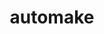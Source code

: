 ---
title: "automake"
layout: cache
categories: [package, develop]
meta: {"compilers": ["apple-clang@16.0.0", "cce@18.0.0", "gcc@10.2.1", "gcc@10.3.0", "gcc@10.5.0", "gcc@11.1.0", "gcc@11.4.0", "gcc@12.3.0", "gcc@12.4.0", "gcc@13.2.0", "gcc@13.3.0", "gcc@7.3.1", "gcc@7.5.0", "gcc@9.4.0", "intel-oneapi-compilers@2024.1.0", "intel-oneapi-compilers@2025.1.0"], "num_specs": 117, "num_specs_by_stack": {"aws-isc": 1, "aws-isc-aarch64": 1, "aws-pcluster-icelake": 7, "aws-pcluster-neoverse_v1": 3, "aws-pcluster-x86_64_v4": 9, "build_systems": 3, "data-vis-sdk": 3, "developer-tools": 2, "developer-tools-aarch64-linux-gnu": 3, "developer-tools-darwin": 3, "developer-tools-manylinux2014": 1, "developer-tools-x86_64_v3-linux-gnu": 3, "e4s": 9, "e4s-cray-rhel": 4, "e4s-cray-sles": 2, "e4s-neoverse-v2": 6, "e4s-neoverse_v1": 4, "e4s-oneapi": 8, "e4s-power": 2, "e4s-rocm-external": 6, "gpu-tests": 7, "hep": 3, "ml-darwin-aarch64-mps": 3, "ml-linux-aarch64-cpu": 3, "ml-linux-aarch64-cuda": 3, "ml-linux-x86_64-cpu": 3, "ml-linux-x86_64-cuda": 3, "ml-linux-x86_64-rocm": 3, "radiuss": 9, "radiuss-aws": 6, "radiuss-aws-aarch64": 15, "root": 117, "tutorial": 6}, "oss": ["amzn2", "centos7", "rhel8", "sequoia", "sle_hpc15", "ubuntu18.04", "ubuntu20.04", "ubuntu22.04", "ubuntu24.04"], "platforms": ["darwin", "linux"], "stacks": ["aws-isc", "aws-isc-aarch64", "aws-pcluster-icelake", "aws-pcluster-neoverse_v1", "aws-pcluster-x86_64_v4", "build_systems", "data-vis-sdk", "developer-tools", "developer-tools-aarch64-linux-gnu", "developer-tools-darwin", "developer-tools-manylinux2014", "developer-tools-x86_64_v3-linux-gnu", "e4s", "e4s-cray-rhel", "e4s-cray-sles", "e4s-neoverse-v2", "e4s-neoverse_v1", "e4s-oneapi", "e4s-power", "e4s-rocm-external", "gpu-tests", "hep", "ml-darwin-aarch64-mps", "ml-linux-aarch64-cpu", "ml-linux-aarch64-cuda", "ml-linux-x86_64-cpu", "ml-linux-x86_64-cuda", "ml-linux-x86_64-rocm", "radiuss", "radiuss-aws", "radiuss-aws-aarch64", "root", "tutorial"], "targets": ["aarch64", "neoverse_v1", "neoverse_v2", "ppc64le", "skylake_avx512", "x86_64_v3", "x86_64_v4"], "versions": ["1.15.1", "1.16.5"]}
spec_details: [{"compiler": "gcc@7.3.1", "hash": "2frgpr3rk6vl2gk57flhcbngycmpvali", "os": "amzn2", "platform": "linux", "size": "-", "stacks": ["radiuss-aws-aarch64", "root"], "target": "aarch64", "variants": ["build_system=autotools"], "versions": ["1.16.5"]}, {"compiler": "gcc@7.3.1", "hash": "2lmvhrvnnvkemz6fdytqhdoxe5vzpimz", "os": "amzn2", "platform": "linux", "size": "-", "stacks": ["aws-isc", "root"], "target": "x86_64_v3", "variants": ["build_system=autotools"], "versions": ["1.16.5"]}, {"compiler": "gcc@7.3.1", "hash": "2quhudgbxt2tr3ngoynbj4cyhw2rknu6", "os": "amzn2", "platform": "linux", "size": "-", "stacks": ["radiuss-aws-aarch64", "root"], "target": "aarch64", "variants": ["build_system=autotools"], "versions": ["1.16.5"]}, {"compiler": "cce@18.0.0", "hash": "36kxgclj6zykvie6udxfokq2idfc6zuh", "os": "rhel8", "platform": "linux", "size": "-", "stacks": ["e4s-cray-rhel", "root"], "target": "x86_64_v3", "variants": ["build_system=autotools"], "versions": ["1.16.5"]}, {"compiler": "gcc@10.5.0", "hash": "3badciuxaf3t2rnhde3y4xooehcxqzyi", "os": "centos7", "platform": "linux", "size": "-", "stacks": ["developer-tools-x86_64_v3-linux-gnu", "root"], "target": "x86_64_v3", "variants": ["build_system=autotools"], "versions": ["1.16.5"]}, {"compiler": "gcc@7.3.1", "hash": "3jmsrqfjypc75ctga4n2iqx2zfsxvub4", "os": "amzn2", "platform": "linux", "size": "-", "stacks": ["aws-pcluster-icelake", "root"], "target": "x86_64_v3", "variants": ["build_system=autotools"], "versions": ["1.16.5"]}, {"compiler": "gcc@7.5.0", "hash": "3q4tfhfxqokieqj6g67yjytedvczwzkm", "os": "ubuntu18.04", "platform": "linux", "size": "-", "stacks": ["radiuss", "root"], "target": "x86_64_v3", "variants": ["build_system=autotools"], "versions": ["1.15.1"]}, {"compiler": "gcc@13.2.0", "hash": "3vwv2o5meog6dlomimhkhoeuzwk5dvz5", "os": "ubuntu24.04", "platform": "linux", "size": "-", "stacks": ["ml-linux-aarch64-cpu", "ml-linux-aarch64-cuda", "root"], "target": "aarch64", "variants": ["build_system=autotools"], "versions": ["1.16.5"]}, {"compiler": "gcc@11.4.0", "hash": "3w2dyxejwhvog2mkdfkso4hggk7knesf", "os": "ubuntu22.04", "platform": "linux", "size": "-", "stacks": ["e4s-neoverse-v2", "root"], "target": "neoverse_v2", "variants": ["build_system=autotools"], "versions": ["1.16.5"]}, {"compiler": "gcc@13.3.0", "hash": "3z6odypuv23dnqjefrgaghgxh7mdd7uz", "os": "rhel8", "platform": "linux", "size": "-", "stacks": ["developer-tools-aarch64-linux-gnu", "root"], "target": "aarch64", "variants": ["build_system=autotools"], "versions": ["1.16.5"]}, {"compiler": "intel-oneapi-compilers@2025.1.0", "hash": "4nv6pzmx7s3zxsumdsyrjlfjlfj5fpeb", "os": "ubuntu22.04", "platform": "linux", "size": "-", "stacks": ["e4s-oneapi", "root"], "target": "x86_64_v3", "variants": ["build_system=autotools"], "versions": ["1.16.5"]}, {"compiler": "gcc@7.5.0", "hash": "4verwq5uwcat5bb6fmj22hropulceon6", "os": "ubuntu18.04", "platform": "linux", "size": "-", "stacks": ["build_systems", "radiuss", "root"], "target": "x86_64_v3", "variants": ["build_system=autotools"], "versions": ["1.16.5"]}, {"compiler": "gcc@11.4.0", "hash": "4ybwbm3gksuhmu246nmf3vfghumc6asu", "os": "ubuntu22.04", "platform": "linux", "size": "-", "stacks": ["e4s", "e4s-rocm-external", "root"], "target": "x86_64_v3", "variants": ["build_system=autotools"], "versions": ["1.16.5"]}, {"compiler": "gcc@7.5.0", "hash": "4yegcobwd22yu27s5of4ap7d5ugxgpkq", "os": "ubuntu18.04", "platform": "linux", "size": "-", "stacks": ["developer-tools", "root"], "target": "x86_64_v3", "variants": ["build_system=autotools"], "versions": ["1.16.5"]}, {"compiler": "gcc@13.2.0", "hash": "536uw5ymb6mexqfmypzxsq3nmajbcszx", "os": "ubuntu24.04", "platform": "linux", "size": "-", "stacks": ["ml-linux-x86_64-cpu", "ml-linux-x86_64-cuda", "ml-linux-x86_64-rocm", "root"], "target": "x86_64_v3", "variants": ["build_system=autotools"], "versions": ["1.16.5"]}, {"compiler": "gcc@10.3.0", "hash": "5blgk4azgdphvy74za5zmhkfsynwsdom", "os": "sle_hpc15", "platform": "linux", "size": "-", "stacks": ["e4s-cray-sles", "root"], "target": "x86_64_v4", "variants": ["build_system=autotools"], "versions": ["1.16.5"]}, {"compiler": "gcc@11.1.0", "hash": "5ss3qgk5ijop4z2elyff5kf2pk6gmem4", "os": "ubuntu20.04", "platform": "linux", "size": "-", "stacks": ["data-vis-sdk", "root"], "target": "x86_64_v3", "variants": ["build_system=autotools"], "versions": ["1.16.5"]}, {"compiler": "gcc@12.4.0", "hash": "5wjcqozzsuhpwtwdcds4v5scq3v7mbzw", "os": "amzn2", "platform": "linux", "size": "-", "stacks": ["aws-pcluster-neoverse_v1", "root"], "target": "neoverse_v1", "variants": ["build_system=autotools"], "versions": ["1.16.5"]}, {"compiler": "gcc@11.4.0", "hash": "64o3o6pnbgqgmbkq4oxdqsga52c747h4", "os": "ubuntu22.04", "platform": "linux", "size": "-", "stacks": ["e4s-neoverse-v2", "root"], "target": "neoverse_v2", "variants": ["build_system=autotools"], "versions": ["1.16.5"]}, {"compiler": "gcc@7.3.1", "hash": "6qx4gr3iank3jkwzusqblwxewfkdunqq", "os": "amzn2", "platform": "linux", "size": "-", "stacks": ["radiuss-aws", "root"], "target": "x86_64_v3", "variants": ["build_system=autotools"], "versions": ["1.16.5"]}, {"compiler": "gcc@7.3.1", "hash": "6r5lad7xzz4g5o65qbdwwmwrsugwh7bi", "os": "amzn2", "platform": "linux", "size": "-", "stacks": ["radiuss-aws", "root"], "target": "x86_64_v3", "variants": ["build_system=autotools"], "versions": ["1.16.5"]}, {"compiler": "gcc@11.1.0", "hash": "7262ofl3i3mfvebdmjzsgaymyln35ct3", "os": "ubuntu20.04", "platform": "linux", "size": "-", "stacks": ["gpu-tests", "root"], "target": "x86_64_v3", "variants": ["build_system=autotools"], "versions": ["1.16.5"]}, {"compiler": "gcc@11.4.0", "hash": "7gtxrxe2rtr4ias5htmystlrvv2m7y2w", "os": "ubuntu22.04", "platform": "linux", "size": "-", "stacks": ["e4s-neoverse-v2", "root"], "target": "neoverse_v2", "variants": ["build_system=autotools"], "versions": ["1.16.5"]}, {"compiler": "gcc@12.4.0", "hash": "7ojmtq4jnkmusd72jbp6xpzgpzpyqrm5", "os": "amzn2", "platform": "linux", "size": "-", "stacks": ["aws-pcluster-neoverse_v1", "root"], "target": "neoverse_v1", "variants": ["build_system=autotools"], "versions": ["1.16.5"]}, {"compiler": "intel-oneapi-compilers@2025.1.0", "hash": "acftk5rpzgwsl5we3tq6rsqhiyj5oi5i", "os": "ubuntu22.04", "platform": "linux", "size": "-", "stacks": ["e4s-oneapi", "root"], "target": "x86_64_v3", "variants": ["build_system=autotools"], "versions": ["1.16.5"]}, {"compiler": "gcc@11.1.0", "hash": "aesfm3n7msywrpg3hj4mnfhywiz4disb", "os": "ubuntu20.04", "platform": "linux", "size": "-", "stacks": ["gpu-tests", "root"], "target": "x86_64_v3", "variants": ["build_system=autotools"], "versions": ["1.16.5"]}, {"compiler": "intel-oneapi-compilers@2025.1.0", "hash": "afa5ablgqbwttxucl6iojt5daqhubdmo", "os": "ubuntu22.04", "platform": "linux", "size": "-", "stacks": ["e4s-oneapi", "root"], "target": "x86_64_v3", "variants": ["build_system=autotools"], "versions": ["1.16.5"]}, {"compiler": "gcc@11.4.0", "hash": "ah6qya4lzw5hojujwkmw23gnkudxqaqx", "os": "ubuntu22.04", "platform": "linux", "size": "-", "stacks": ["e4s", "root"], "target": "x86_64_v3", "variants": ["build_system=autotools"], "versions": ["1.16.5"]}, {"compiler": "gcc@7.5.0", "hash": "ai4mxen2dk2canli2j3to434b2bbrj5j", "os": "ubuntu18.04", "platform": "linux", "size": "-", "stacks": ["radiuss", "root"], "target": "x86_64_v3", "variants": ["build_system=autotools"], "versions": ["1.15.1"]}, {"compiler": "gcc@7.3.1", "hash": "akup6x7zohjjuwhqaqi24ossc4a2ykp2", "os": "amzn2", "platform": "linux", "size": "-", "stacks": ["aws-isc-aarch64", "root"], "target": "aarch64", "variants": ["build_system=autotools"], "versions": ["1.16.5"]}, {"compiler": "gcc@11.1.0", "hash": "axhbbm7vo64iirppd3hdxdo3yl6636ko", "os": "ubuntu20.04", "platform": "linux", "size": "-", "stacks": ["gpu-tests", "root"], "target": "x86_64_v3", "variants": ["build_system=autotools"], "versions": ["1.16.5"]}, {"compiler": "gcc@12.3.0", "hash": "b6eilozae2eqai6z2viczlvwpmas2buc", "os": "ubuntu22.04", "platform": "linux", "size": "-", "stacks": ["root", "tutorial"], "target": "x86_64_v3", "variants": ["build_system=autotools"], "versions": ["1.16.5"]}, {"compiler": "intel-oneapi-compilers@2024.1.0", "hash": "bgr2ntb6gk4bvsvypr7kzvjolvlc753v", "os": "amzn2", "platform": "linux", "size": "-", "stacks": ["aws-pcluster-x86_64_v4", "root"], "target": "x86_64_v3", "variants": ["build_system=autotools"], "versions": ["1.16.5"]}, {"compiler": "gcc@7.5.0", "hash": "bjbt6o4mp7l4nvvgq4d3xsx7562c7r74", "os": "ubuntu18.04", "platform": "linux", "size": "-", "stacks": ["radiuss", "root"], "target": "x86_64_v3", "variants": ["build_system=autotools"], "versions": ["1.15.1"]}, {"compiler": "intel-oneapi-compilers@2024.1.0", "hash": "bmbthmy4l6emmaahi2i2vkw2kzg325rq", "os": "amzn2", "platform": "linux", "size": "-", "stacks": ["aws-pcluster-x86_64_v4", "root"], "target": "x86_64_v3", "variants": ["build_system=autotools"], "versions": ["1.16.5"]}, {"compiler": "intel-oneapi-compilers@2024.1.0", "hash": "bqqawxsb7awunmr6t3flv2t76uukzl6e", "os": "amzn2", "platform": "linux", "size": "-", "stacks": ["aws-pcluster-x86_64_v4", "root"], "target": "x86_64_v3", "variants": ["build_system=autotools"], "versions": ["1.16.5"]}, {"compiler": "gcc@7.5.0", "hash": "bw43jquxdtbb3ri5qgmpxeog3iobf6wa", "os": "ubuntu18.04", "platform": "linux", "size": "-", "stacks": ["radiuss", "root"], "target": "x86_64_v3", "variants": ["build_system=autotools"], "versions": ["1.15.1"]}, {"compiler": "gcc@11.4.0", "hash": "c5c36f7b5qno7z4iimodg3giqtfnoqwh", "os": "ubuntu22.04", "platform": "linux", "size": "-", "stacks": ["e4s-neoverse_v1", "root"], "target": "neoverse_v1", "variants": ["build_system=autotools"], "versions": ["1.16.5"]}, {"compiler": "gcc@7.3.1", "hash": "c5fqruoaiobsajtr2pl2ybw64vbbtdp4", "os": "amzn2", "platform": "linux", "size": "-", "stacks": ["radiuss-aws-aarch64", "root"], "target": "aarch64", "variants": ["build_system=autotools"], "versions": ["1.16.5"]}, {"compiler": "intel-oneapi-compilers@2024.1.0", "hash": "cas52g6lqt2atqjlgwomiwck2ydsevd6", "os": "amzn2", "platform": "linux", "size": "-", "stacks": ["aws-pcluster-x86_64_v4", "root"], "target": "x86_64_v3", "variants": ["build_system=autotools"], "versions": ["1.16.5"]}, {"compiler": "gcc@11.4.0", "hash": "cobzg5hckh3gudqjy7x7uoyndx7l5dxf", "os": "ubuntu22.04", "platform": "linux", "size": "-", "stacks": ["e4s", "e4s-rocm-external", "hep", "root", "tutorial"], "target": "x86_64_v3", "variants": ["build_system=autotools"], "versions": ["1.16.5"]}, {"compiler": "gcc@12.4.0", "hash": "cxdp3oxhye4bpqchszjwotkfrlkyyk7q", "os": "amzn2", "platform": "linux", "size": "-", "stacks": ["aws-pcluster-neoverse_v1", "root"], "target": "neoverse_v1", "variants": ["build_system=autotools"], "versions": ["1.16.5"]}, {"compiler": "gcc@10.5.0", "hash": "dqxkxynx6asnvgipeibie2qk6msk5dfx", "os": "centos7", "platform": "linux", "size": "-", "stacks": ["developer-tools-x86_64_v3-linux-gnu", "root"], "target": "x86_64_v3", "variants": ["build_system=autotools"], "versions": ["1.16.5"]}, {"compiler": "intel-oneapi-compilers@2025.1.0", "hash": "e5qipkigmtjvx55sn4zbocglikgexnbm", "os": "ubuntu22.04", "platform": "linux", "size": "-", "stacks": ["e4s-oneapi", "root"], "target": "x86_64_v3", "variants": ["build_system=autotools"], "versions": ["1.16.5"]}, {"compiler": "gcc@11.1.0", "hash": "e7wkcxbzfcckcaq4d3eyvh4yhy5nbvtd", "os": "ubuntu20.04", "platform": "linux", "size": "-", "stacks": ["data-vis-sdk", "root"], "target": "x86_64_v3", "variants": ["build_system=autotools"], "versions": ["1.16.5"]}, {"compiler": "intel-oneapi-compilers@2024.1.0", "hash": "eb3pmv6iim3rcdmsdgbxy2zux2lpxtvx", "os": "amzn2", "platform": "linux", "size": "-", "stacks": ["aws-pcluster-x86_64_v4", "root"], "target": "x86_64_v3", "variants": ["build_system=autotools"], "versions": ["1.16.5"]}, {"compiler": "intel-oneapi-compilers@2024.1.0", "hash": "eiobmuak2n5kyd5xl5ckudtxluv7dcbz", "os": "amzn2", "platform": "linux", "size": "-", "stacks": ["aws-pcluster-x86_64_v4", "root"], "target": "x86_64_v3", "variants": ["build_system=autotools"], "versions": ["1.16.5"]}, {"compiler": "intel-oneapi-compilers@2025.1.0", "hash": "el3kerenz3tx65kxyg5nkximdqgkdw2i", "os": "ubuntu22.04", "platform": "linux", "size": "-", "stacks": ["e4s-oneapi", "root"], "target": "x86_64_v3", "variants": ["build_system=autotools"], "versions": ["1.16.5"]}, {"compiler": "gcc@7.3.1", "hash": "f7l7c2nsdqpaditkchikr3oagmqvlca4", "os": "amzn2", "platform": "linux", "size": "-", "stacks": ["aws-pcluster-icelake", "root"], "target": "x86_64_v3", "variants": ["build_system=autotools"], "versions": ["1.16.5"]}, {"compiler": "gcc@11.4.0", "hash": "fbucx55ronu5bvuxuqhehbmk7hnfhkud", "os": "ubuntu22.04", "platform": "linux", "size": "-", "stacks": ["e4s", "e4s-rocm-external", "hep", "root", "tutorial"], "target": "x86_64_v3", "variants": ["build_system=autotools"], "versions": ["1.16.5"]}, {"compiler": "cce@18.0.0", "hash": "feamhxx3scnm4qahtamxv4vohje3ve3w", "os": "rhel8", "platform": "linux", "size": "-", "stacks": ["e4s-cray-rhel", "root"], "target": "x86_64_v3", "variants": ["build_system=autotools"], "versions": ["1.16.5"]}, {"compiler": "gcc@11.4.0", "hash": "fgonb3ffybxtdjgqnmkdpskjfergmqvu", "os": "ubuntu22.04", "platform": "linux", "size": "-", "stacks": ["e4s", "e4s-rocm-external", "hep", "root", "tutorial"], "target": "x86_64_v3", "variants": ["build_system=autotools"], "versions": ["1.16.5"]}, {"compiler": "gcc@7.3.1", "hash": "fm76vlle3xbe2xeogz3fzd3g5dvlvajq", "os": "amzn2", "platform": "linux", "size": "-", "stacks": ["radiuss-aws-aarch64", "root"], "target": "aarch64", "variants": ["build_system=autotools"], "versions": ["1.16.5"]}, {"compiler": "gcc@13.3.0", "hash": "g4gy4wyai7dwwv6x6vn4m47qknqp5dbg", "os": "rhel8", "platform": "linux", "size": "-", "stacks": ["developer-tools-aarch64-linux-gnu", "root"], "target": "aarch64", "variants": ["build_system=autotools"], "versions": ["1.16.5"]}, {"compiler": "gcc@7.5.0", "hash": "giemfg2mmetseow3i2gqjxcvg3wdsh6e", "os": "ubuntu18.04", "platform": "linux", "size": "-", "stacks": ["developer-tools", "root"], "target": "x86_64_v3", "variants": ["build_system=autotools"], "versions": ["1.16.5"]}, {"compiler": "gcc@11.4.0", "hash": "gqswk3dnpvyegzfks7qmccbgzz66krw5", "os": "ubuntu22.04", "platform": "linux", "size": "-", "stacks": ["e4s-neoverse-v2", "root"], "target": "neoverse_v2", "variants": ["build_system=autotools"], "versions": ["1.16.5"]}, {"compiler": "gcc@7.5.0", "hash": "huixifwpruijhalfm6qafrzkbdp66cwa", "os": "ubuntu18.04", "platform": "linux", "size": "-", "stacks": ["radiuss", "root"], "target": "x86_64_v3", "variants": ["build_system=autotools"], "versions": ["1.15.1"]}, {"compiler": "gcc@7.5.0", "hash": "jiy5rfwcuiesjdcjn7tqh6cbeswjy653", "os": "ubuntu18.04", "platform": "linux", "size": "-", "stacks": ["build_systems", "radiuss", "root"], "target": "x86_64_v3", "variants": ["build_system=autotools"], "versions": ["1.16.5"]}, {"compiler": "gcc@10.2.1", "hash": "jslj6oveywr2ypmcgptz5zxw7esoxqoh", "os": "centos7", "platform": "linux", "size": "-", "stacks": ["developer-tools-manylinux2014", "root"], "target": "x86_64_v3", "variants": ["build_system=autotools"], "versions": ["1.16.5"]}, {"compiler": "gcc@12.3.0", "hash": "jugfma3uwwoj2peciisr5kkeo64qjv7h", "os": "ubuntu22.04", "platform": "linux", "size": "-", "stacks": ["root", "tutorial"], "target": "x86_64_v3", "variants": ["build_system=autotools"], "versions": ["1.16.5"]}, {"compiler": "gcc@7.3.1", "hash": "kajnjv2znlkzzmisiys6jbt5b53jkn4v", "os": "amzn2", "platform": "linux", "size": "-", "stacks": ["aws-pcluster-icelake", "root"], "target": "x86_64_v3", "variants": ["build_system=autotools"], "versions": ["1.16.5"]}, {"compiler": "gcc@7.3.1", "hash": "kccm2a2at2xovz6cluvhyn77sfxeprpv", "os": "amzn2", "platform": "linux", "size": "-", "stacks": ["radiuss-aws-aarch64", "root"], "target": "aarch64", "variants": ["build_system=autotools"], "versions": ["1.16.5"]}, {"compiler": "gcc@7.3.1", "hash": "l6fsa564aqqexlorawikeh3cro5ckjmj", "os": "amzn2", "platform": "linux", "size": "-", "stacks": ["aws-pcluster-icelake", "root"], "target": "skylake_avx512", "variants": ["build_system=autotools"], "versions": ["1.16.5"]}, {"compiler": "gcc@11.4.0", "hash": "lfn4c5icdhy3jx5gvvmahsq33smhg2sw", "os": "ubuntu22.04", "platform": "linux", "size": "-", "stacks": ["e4s", "root"], "target": "x86_64_v3", "variants": ["build_system=autotools"], "versions": ["1.16.5"]}, {"compiler": "gcc@13.2.0", "hash": "li4e7bohfv4vudhqcg6iwwjm2g4u6dji", "os": "ubuntu24.04", "platform": "linux", "size": "-", "stacks": ["ml-linux-x86_64-cpu", "ml-linux-x86_64-cuda", "ml-linux-x86_64-rocm", "root"], "target": "x86_64_v3", "variants": ["build_system=autotools"], "versions": ["1.16.5"]}, {"compiler": "gcc@13.2.0", "hash": "ltk2e23aalru5nsp23mv6xdt54xnkwhe", "os": "ubuntu24.04", "platform": "linux", "size": "-", "stacks": ["ml-linux-aarch64-cpu", "ml-linux-aarch64-cuda", "root"], "target": "aarch64", "variants": ["build_system=autotools"], "versions": ["1.16.5"]}, {"compiler": "gcc@7.3.1", "hash": "mm7n3y3n4s2esprgtsyapgvih42dtjpw", "os": "amzn2", "platform": "linux", "size": "-", "stacks": ["radiuss-aws-aarch64", "root"], "target": "aarch64", "variants": ["build_system=autotools"], "versions": ["1.16.5"]}, {"compiler": "gcc@7.5.0", "hash": "myaz2fr7cwodlgvvbns7lhr24vmkuftb", "os": "ubuntu18.04", "platform": "linux", "size": "-", "stacks": ["radiuss", "root"], "target": "x86_64_v3", "variants": ["build_system=autotools"], "versions": ["1.15.1"]}, {"compiler": "gcc@7.3.1", "hash": "mzmru5cbwsokoy5yynifzfie6bgcusib", "os": "amzn2", "platform": "linux", "size": "-", "stacks": ["radiuss-aws-aarch64", "root"], "target": "aarch64", "variants": ["build_system=autotools"], "versions": ["1.16.5"]}, {"compiler": "cce@18.0.0", "hash": "n4ld64ymn6emlu7mogsra5gxakke6cly", "os": "rhel8", "platform": "linux", "size": "-", "stacks": ["e4s-cray-rhel", "root"], "target": "x86_64_v3", "variants": ["build_system=autotools"], "versions": ["1.16.5"]}, {"compiler": "gcc@7.3.1", "hash": "ndxpbagsy2pkjxhsdswceobusmbzudhb", "os": "amzn2", "platform": "linux", "size": "-", "stacks": ["aws-pcluster-icelake", "root"], "target": "x86_64_v3", "variants": ["build_system=autotools"], "versions": ["1.16.5"]}, {"compiler": "gcc@7.3.1", "hash": "nje6i24k47yp4m3vmh4o5i4w7kmgznxg", "os": "amzn2", "platform": "linux", "size": "-", "stacks": ["radiuss-aws", "root"], "target": "x86_64_v3", "variants": ["build_system=autotools"], "versions": ["1.16.5"]}, {"compiler": "gcc@7.3.1", "hash": "omg6qeujopiznrwimlvfwe6u3jfgttii", "os": "amzn2", "platform": "linux", "size": "-", "stacks": ["radiuss-aws-aarch64", "root"], "target": "aarch64", "variants": ["build_system=autotools"], "versions": ["1.16.5"]}, {"compiler": "gcc@11.4.0", "hash": "opifabkwwl4f44qpol5bar35vmskajrf", "os": "ubuntu22.04", "platform": "linux", "size": "-", "stacks": ["e4s-neoverse_v1", "root"], "target": "neoverse_v1", "variants": ["build_system=autotools"], "versions": ["1.16.5"]}, {"compiler": "gcc@11.1.0", "hash": "pkq4kup6y757r67assijwmyaoaoyonhl", "os": "ubuntu20.04", "platform": "linux", "size": "-", "stacks": ["data-vis-sdk", "root"], "target": "x86_64_v3", "variants": ["build_system=autotools"], "versions": ["1.16.5"]}, {"compiler": "intel-oneapi-compilers@2025.1.0", "hash": "pox5e2zlk3pi4qneoxgaqjmrpqcspkq5", "os": "ubuntu22.04", "platform": "linux", "size": "-", "stacks": ["e4s-oneapi", "root"], "target": "x86_64_v3", "variants": ["build_system=autotools"], "versions": ["1.16.5"]}, {"compiler": "intel-oneapi-compilers@2024.1.0", "hash": "ppmqx4mymcp4ijpgvkgpidxie2k6lorx", "os": "amzn2", "platform": "linux", "size": "-", "stacks": ["aws-pcluster-x86_64_v4", "root"], "target": "x86_64_v4", "variants": ["build_system=autotools"], "versions": ["1.16.5"]}, {"compiler": "gcc@13.2.0", "hash": "q2siernj2qpqb55jaajbzhrr3rfts2wv", "os": "ubuntu24.04", "platform": "linux", "size": "-", "stacks": ["ml-linux-aarch64-cpu", "ml-linux-aarch64-cuda", "root"], "target": "aarch64", "variants": ["build_system=autotools"], "versions": ["1.16.5"]}, {"compiler": "gcc@7.3.1", "hash": "q6dzledemdxi73wl5gaglofsuhbiqlsd", "os": "amzn2", "platform": "linux", "size": "-", "stacks": ["aws-pcluster-icelake", "root"], "target": "x86_64_v3", "variants": ["build_system=autotools"], "versions": ["1.16.5"]}, {"compiler": "gcc@12.3.0", "hash": "qnwx64r7noeczqzdbhkiq3xxf3ivkfsv", "os": "ubuntu22.04", "platform": "linux", "size": "-", "stacks": ["root", "tutorial"], "target": "x86_64_v3", "variants": ["build_system=autotools"], "versions": ["1.16.5"]}, {"compiler": "gcc@11.4.0", "hash": "qoauic7nhuyv3dydpotovrb6ubd24bbk", "os": "ubuntu22.04", "platform": "linux", "size": "-", "stacks": ["e4s", "e4s-rocm-external", "root"], "target": "x86_64_v3", "variants": ["build_system=autotools"], "versions": ["1.16.5"]}, {"compiler": "gcc@7.3.1", "hash": "qsz6qdrjd5bp5v47masenm5dmfz4taeq", "os": "amzn2", "platform": "linux", "size": "-", "stacks": ["radiuss-aws-aarch64", "root"], "target": "aarch64", "variants": ["build_system=autotools"], "versions": ["1.16.5"]}, {"compiler": "intel-oneapi-compilers@2025.1.0", "hash": "qv4gjunke2rytzrcrbbbjxi52d4t2tez", "os": "ubuntu22.04", "platform": "linux", "size": "-", "stacks": ["e4s-oneapi", "root"], "target": "x86_64_v3", "variants": ["build_system=autotools"], "versions": ["1.16.5"]}, {"compiler": "gcc@11.1.0", "hash": "qyvqcoia55wwdzg442hykka7bltdlson", "os": "ubuntu20.04", "platform": "linux", "size": "-", "stacks": ["gpu-tests", "root"], "target": "x86_64_v3", "variants": ["build_system=autotools"], "versions": ["1.16.5"]}, {"compiler": "gcc@7.3.1", "hash": "r5cujhoj3vti4s7uun32pu2eyxmwf6su", "os": "amzn2", "platform": "linux", "size": "-", "stacks": ["radiuss-aws-aarch64", "root"], "target": "aarch64", "variants": ["build_system=autotools"], "versions": ["1.16.5"]}, {"compiler": "gcc@7.3.1", "hash": "rf3ubg2dpjuv56ivhdfeemk5dvlllgag", "os": "amzn2", "platform": "linux", "size": "-", "stacks": ["radiuss-aws-aarch64", "root"], "target": "aarch64", "variants": ["build_system=autotools"], "versions": ["1.16.5"]}, {"compiler": "gcc@13.3.0", "hash": "rfkbmm56vzznsj2mizw5p3wkcpx7o4ep", "os": "rhel8", "platform": "linux", "size": "-", "stacks": ["developer-tools-aarch64-linux-gnu", "root"], "target": "aarch64", "variants": ["build_system=autotools"], "versions": ["1.16.5"]}, {"compiler": "gcc@7.3.1", "hash": "roi3cdmog4twa66i7x7ucxxpeifodvuw", "os": "amzn2", "platform": "linux", "size": "-", "stacks": ["radiuss-aws", "root"], "target": "x86_64_v3", "variants": ["build_system=autotools"], "versions": ["1.16.5"]}, {"compiler": "gcc@11.4.0", "hash": "rx7jxc7cfkiyakouv5rnkmjfgy55ilra", "os": "ubuntu22.04", "platform": "linux", "size": "-", "stacks": ["e4s-neoverse-v2", "root"], "target": "neoverse_v2", "variants": ["build_system=autotools"], "versions": ["1.16.5"]}, {"compiler": "gcc@9.4.0", "hash": "s3goadu64z4hlzjp4t5wkfnex3jz5ckf", "os": "ubuntu20.04", "platform": "linux", "size": "-", "stacks": ["e4s-power", "root"], "target": "ppc64le", "variants": ["build_system=autotools"], "versions": ["1.16.5"]}, {"compiler": "gcc@11.1.0", "hash": "sddvzamq4ok4i3dxjabcla4w3bvrqctm", "os": "ubuntu20.04", "platform": "linux", "size": "-", "stacks": ["gpu-tests", "root"], "target": "x86_64_v3", "variants": ["build_system=autotools"], "versions": ["1.16.5"]}, {"compiler": "gcc@7.3.1", "hash": "sl34agjwk6cbn4ffncrp3iu55htw2z3v", "os": "amzn2", "platform": "linux", "size": "-", "stacks": ["aws-pcluster-icelake", "root"], "target": "x86_64_v3", "variants": ["build_system=autotools"], "versions": ["1.16.5"]}, {"compiler": "gcc@11.4.0", "hash": "snaxrqd6kj7u3tmpt5jsdv7k5as4z3ze", "os": "ubuntu22.04", "platform": "linux", "size": "-", "stacks": ["e4s", "e4s-rocm-external", "root"], "target": "x86_64_v3", "variants": ["build_system=autotools"], "versions": ["1.16.5"]}, {"compiler": "gcc@7.3.1", "hash": "spsrn7evnoqdws2fcmcvfm5rva3rtvyj", "os": "amzn2", "platform": "linux", "size": "-", "stacks": ["radiuss-aws-aarch64", "root"], "target": "aarch64", "variants": ["build_system=autotools"], "versions": ["1.16.5"]}, {"compiler": "gcc@10.3.0", "hash": "stqeo3r7akychuoedbxswh5o4imarqzy", "os": "sle_hpc15", "platform": "linux", "size": "-", "stacks": ["e4s-cray-sles", "root"], "target": "x86_64_v4", "variants": ["build_system=autotools"], "versions": ["1.16.5"]}, {"compiler": "gcc@13.2.0", "hash": "sxxyl3a4mzvwubvhums4kki5su3tqlps", "os": "ubuntu24.04", "platform": "linux", "size": "-", "stacks": ["ml-linux-x86_64-cpu", "ml-linux-x86_64-cuda", "ml-linux-x86_64-rocm", "root"], "target": "x86_64_v3", "variants": ["build_system=autotools"], "versions": ["1.16.5"]}, {"compiler": "apple-clang@16.0.0", "hash": "t3qkwuxacsfvtrsol242ysiqghzj37cx", "os": "sequoia", "platform": "darwin", "size": "-", "stacks": ["developer-tools-darwin", "ml-darwin-aarch64-mps", "root"], "target": "aarch64", "variants": ["build_system=autotools"], "versions": ["1.16.5"]}, {"compiler": "apple-clang@16.0.0", "hash": "t622yfshnflgn53a75nm5ivsyjh55cub", "os": "sequoia", "platform": "darwin", "size": "-", "stacks": ["developer-tools-darwin", "ml-darwin-aarch64-mps", "root"], "target": "aarch64", "variants": ["build_system=autotools"], "versions": ["1.16.5"]}, {"compiler": "gcc@11.4.0", "hash": "twtfr3e2koq3eeub2xhwnkfcvgzmhslz", "os": "ubuntu22.04", "platform": "linux", "size": "-", "stacks": ["e4s", "root"], "target": "x86_64_v3", "variants": ["build_system=autotools"], "versions": ["1.16.5"]}, {"compiler": "gcc@11.1.0", "hash": "u4whwqcxlpdagsvbriyrmqejp4hlwdb6", "os": "ubuntu20.04", "platform": "linux", "size": "-", "stacks": ["gpu-tests", "root"], "target": "x86_64_v3", "variants": ["build_system=autotools"], "versions": ["1.16.5"]}, {"compiler": "gcc@7.3.1", "hash": "uupjvyqxypsvbzwjxcuze2rpaltm4zuj", "os": "amzn2", "platform": "linux", "size": "-", "stacks": ["radiuss-aws-aarch64", "root"], "target": "aarch64", "variants": ["build_system=autotools"], "versions": ["1.16.5"]}, {"compiler": "gcc@7.5.0", "hash": "vmu7oe4536s6pqc6kixvv7j622u4ekjx", "os": "ubuntu18.04", "platform": "linux", "size": "-", "stacks": ["build_systems", "radiuss", "root"], "target": "x86_64_v3", "variants": ["build_system=autotools"], "versions": ["1.16.5"]}, {"compiler": "gcc@7.3.1", "hash": "vry5wxesb67h6pkp7lf3dfydydgfld3q", "os": "amzn2", "platform": "linux", "size": "-", "stacks": ["radiuss-aws-aarch64", "root"], "target": "aarch64", "variants": ["build_system=autotools"], "versions": ["1.16.5"]}, {"compiler": "intel-oneapi-compilers@2024.1.0", "hash": "vufbqtmixe7k5yxnct6nq6mkamjzpndu", "os": "amzn2", "platform": "linux", "size": "-", "stacks": ["aws-pcluster-x86_64_v4", "root"], "target": "x86_64_v4", "variants": ["build_system=autotools"], "versions": ["1.16.5"]}, {"compiler": "gcc@7.3.1", "hash": "vvspeeyv4w7zvkeefpgpmjlqxdolk533", "os": "amzn2", "platform": "linux", "size": "-", "stacks": ["radiuss-aws-aarch64", "root"], "target": "aarch64", "variants": ["build_system=autotools"], "versions": ["1.16.5"]}, {"compiler": "gcc@11.4.0", "hash": "w6s6mftjy7uw7azav6a7lxnqzfcgpasg", "os": "ubuntu22.04", "platform": "linux", "size": "-", "stacks": ["e4s-neoverse_v1", "root"], "target": "neoverse_v1", "variants": ["build_system=autotools"], "versions": ["1.16.5"]}, {"compiler": "gcc@10.5.0", "hash": "wc327tdyk6kmfm7e4b3v33avk3quj3vu", "os": "centos7", "platform": "linux", "size": "-", "stacks": ["developer-tools-x86_64_v3-linux-gnu", "root"], "target": "x86_64_v3", "variants": ["build_system=autotools"], "versions": ["1.16.5"]}, {"compiler": "intel-oneapi-compilers@2025.1.0", "hash": "wn4vo2323vaewayur2ttubcrm7asffq4", "os": "ubuntu22.04", "platform": "linux", "size": "-", "stacks": ["e4s-oneapi", "root"], "target": "x86_64_v3", "variants": ["build_system=autotools"], "versions": ["1.16.5"]}, {"compiler": "gcc@9.4.0", "hash": "wvzvb24juzn6xsygfp2fwpqgrrfbhozi", "os": "ubuntu20.04", "platform": "linux", "size": "-", "stacks": ["e4s-power", "root"], "target": "ppc64le", "variants": ["build_system=autotools"], "versions": ["1.16.5"]}, {"compiler": "cce@18.0.0", "hash": "xeih7bxewy5g7fxyfw4pztstltxxme75", "os": "rhel8", "platform": "linux", "size": "-", "stacks": ["e4s-cray-rhel", "root"], "target": "x86_64_v3", "variants": ["build_system=autotools"], "versions": ["1.16.5"]}, {"compiler": "intel-oneapi-compilers@2024.1.0", "hash": "xghy6abdxv7utmreun4qjryas7j4msbq", "os": "amzn2", "platform": "linux", "size": "-", "stacks": ["aws-pcluster-x86_64_v4", "root"], "target": "x86_64_v4", "variants": ["build_system=autotools"], "versions": ["1.16.5"]}, {"compiler": "gcc@7.3.1", "hash": "xntfpywrli624zc7e3ocarofg23emf4a", "os": "amzn2", "platform": "linux", "size": "-", "stacks": ["radiuss-aws", "root"], "target": "x86_64_v3", "variants": ["build_system=autotools"], "versions": ["1.16.5"]}, {"compiler": "apple-clang@16.0.0", "hash": "xpfvhxpjrjjk4zzpmx5ukkipcrc3hfck", "os": "sequoia", "platform": "darwin", "size": "-", "stacks": ["developer-tools-darwin", "ml-darwin-aarch64-mps", "root"], "target": "aarch64", "variants": ["build_system=autotools"], "versions": ["1.16.5"]}, {"compiler": "gcc@11.4.0", "hash": "xug6mchagk2ypgqokjrwjjacwy5d5gyx", "os": "ubuntu22.04", "platform": "linux", "size": "-", "stacks": ["e4s-neoverse-v2", "root"], "target": "neoverse_v2", "variants": ["build_system=autotools"], "versions": ["1.16.5"]}, {"compiler": "gcc@11.1.0", "hash": "xzu7fpwoieng2dqsbiqg6mcews4xh2ga", "os": "ubuntu20.04", "platform": "linux", "size": "-", "stacks": ["gpu-tests", "root"], "target": "x86_64_v3", "variants": ["build_system=autotools"], "versions": ["1.16.5"]}, {"compiler": "gcc@11.4.0", "hash": "y6vcfjzalvvyl74d43ve4td7mbbo7ruo", "os": "ubuntu22.04", "platform": "linux", "size": "-", "stacks": ["e4s-neoverse_v1", "root"], "target": "neoverse_v1", "variants": ["build_system=autotools"], "versions": ["1.16.5"]}, {"compiler": "gcc@7.3.1", "hash": "zh5hjpv2oalrblhyoae6z7ecctnvfzfv", "os": "amzn2", "platform": "linux", "size": "-", "stacks": ["radiuss-aws", "root"], "target": "x86_64_v3", "variants": ["build_system=autotools"], "versions": ["1.16.5"]}]
---